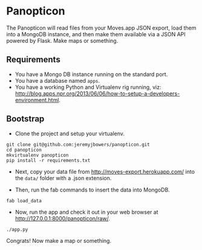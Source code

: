 # Panopticon
The Panopticon will read files from your Moves.app JSON export, load them into a MongoDB instance, and then make them available via a JSON API powered by Flask. Make maps or something.


## Requirements
* You have a Mongo DB instance running on the standard port.
* You have a database named ```apps```.
* You have a working Python and Virtualenv rig running, viz: http://blog.apps.npr.org/2013/06/06/how-to-setup-a-developers-environment.html.

## Bootstrap
* Clone the project and setup your virtualenv.

```
git clone git@github.com:jeremyjbowers/panopticon.git
cd panopticon
mkvirtualenv panopticon
pip install -r requirements.txt
```

* Next, copy your data file from http://moves-export.herokuapp.com/ into the ```data/``` folder with a .json extension.

* Then, run the fab commands to insert the data into MongoDB.

```
fab load_data
```

* Now, run the app and check it out in your web browser at http://127.0.0.1:8000/panopticon/raw/.

```
./app.py
```

Congrats! Now make a map or something.